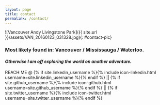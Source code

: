 ```yaml
---
layout: page
title: contact
permalink: /contact/
---
```


![Vancouver Andy Livingstone Park]({{ site.url }}/assets/VAN_20160123_031328.jpg){: #contact-pic}


### Most likely found in: Vancouver / Mississauga / Waterloo.

#### _Otherwise I am off exploring the world on another adventure._

REACH ME @ {% if site.linkedin_username %}{% include icon-linkedin.html username=site.linkedin_username %}{% endif %} || {% if site.github_username %}{% include icon-github.html username=site.github_username %}{% endif %} || {% if site.twitter_username %}{% include icon-twitter.html username=site.twitter_username %}{% endif %}

<!-- Consider integrating something like SimpleForm to get a contact form on the page
 - form goes here
 - add more
 -->

<!-- You can find the source code for the Jekyll new theme at:
{% include icon-github.html username="jglovier" %} /
[jekyll-new](https://github.com/jglovier/jekyll-new)
 -->